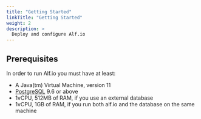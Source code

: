 ```yaml
---
title: "Getting Started"
linkTitle: "Getting Started"
weight: 2
description: >
  Deploy and configure Alf.io
---
```


## Prerequisites

In order to run Alf.io you must have at least:

- A Java(tm) Virtual Machine, version 11
- [PostgreSQL](https://postgresql.org) 9.6 or above
- 1vCPU, 512MB of RAM, if you use an external database
- 1vCPU, 1GB of RAM, if you run both alf.io and the database on the same machine
